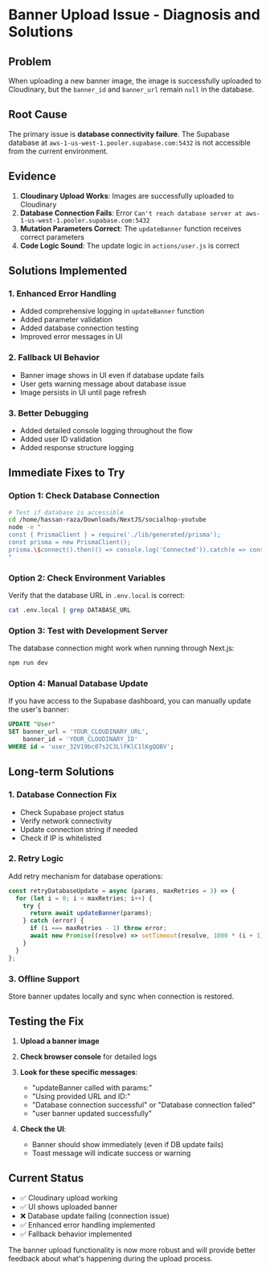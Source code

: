 # Banner Upload Issue - Diagnosis and Solutions

## Problem

When uploading a new banner image, the image is successfully uploaded to Cloudinary, but the `banner_id` and `banner_url` remain `null` in the database.

## Root Cause

The primary issue is **database connectivity failure**. The Supabase database at `aws-1-us-west-1.pooler.supabase.com:5432` is not accessible from the current environment.

## Evidence

1. **Cloudinary Upload Works**: Images are successfully uploaded to Cloudinary
2. **Database Connection Fails**: Error `Can't reach database server at aws-1-us-west-1.pooler.supabase.com:5432`
3. **Mutation Parameters Correct**: The `updateBanner` function receives correct parameters
4. **Code Logic Sound**: The update logic in `actions/user.js` is correct

## Solutions Implemented

### 1. Enhanced Error Handling

- Added comprehensive logging in `updateBanner` function
- Added parameter validation
- Added database connection testing
- Improved error messages in UI

### 2. Fallback UI Behavior

- Banner image shows in UI even if database update fails
- User gets warning message about database issue
- Image persists in UI until page refresh

### 3. Better Debugging

- Added detailed console logging throughout the flow
- Added user ID validation
- Added response structure logging

## Immediate Fixes to Try

### Option 1: Check Database Connection

```bash
# Test if database is accessible
cd /home/hassan-raza/Downloads/NextJS/socialhop-youtube
node -e "
const { PrismaClient } = require('./lib/generated/prisma');
const prisma = new PrismaClient();
prisma.\$connect().then(() => console.log('Connected')).catch(e => console.log('Failed:', e.message));
"
```

### Option 2: Check Environment Variables

Verify that the database URL in `.env.local` is correct:

```bash
cat .env.local | grep DATABASE_URL
```

### Option 3: Test with Development Server

The database connection might work when running through Next.js:

```bash
npm run dev
```

### Option 4: Manual Database Update

If you have access to the Supabase dashboard, you can manually update the user's banner:

```sql
UPDATE "User"
SET banner_url = 'YOUR_CLOUDINARY_URL',
    banner_id = 'YOUR_CLOUDINARY_ID'
WHERE id = 'user_32V19bc07s2C3LlFKlC1lKgQQBV';
```

## Long-term Solutions

### 1. Database Connection Fix

- Check Supabase project status
- Verify network connectivity
- Update connection string if needed
- Check if IP is whitelisted

### 2. Retry Logic

Add retry mechanism for database operations:

```javascript
const retryDatabaseUpdate = async (params, maxRetries = 3) => {
  for (let i = 0; i < maxRetries; i++) {
    try {
      return await updateBanner(params);
    } catch (error) {
      if (i === maxRetries - 1) throw error;
      await new Promise((resolve) => setTimeout(resolve, 1000 * (i + 1)));
    }
  }
};
```

### 3. Offline Support

Store banner updates locally and sync when connection is restored.

## Testing the Fix

1. **Upload a banner image**
2. **Check browser console** for detailed logs
3. **Look for these specific messages**:

   - "updateBanner called with params:"
   - "Using provided URL and ID:"
   - "Database connection successful" or "Database connection failed"
   - "user banner updated successfully"

4. **Check the UI**:
   - Banner should show immediately (even if DB update fails)
   - Toast message will indicate success or warning

## Current Status

- ✅ Cloudinary upload working
- ✅ UI shows uploaded banner
- ❌ Database update failing (connection issue)
- ✅ Enhanced error handling implemented
- ✅ Fallback behavior implemented

The banner upload functionality is now more robust and will provide better feedback about what's happening during the upload process.

